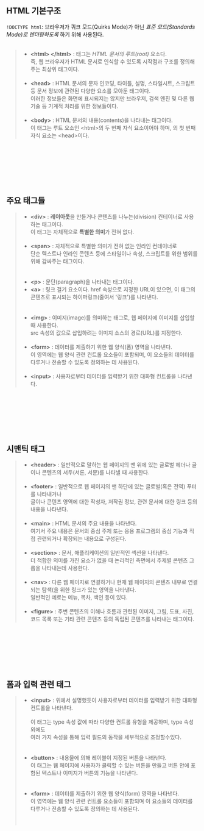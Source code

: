 HTML 기본구조
-------------
` !DOCTYPE html `: 브라우저가 쿼크 모드(Quirks Mode)가 아닌 *표준 모드(Standards Mode)로 렌더링하도록* 하기 위해 사용된다.<br><br>
>- **&lt;html&gt; &lt;/html&gt;** : 태그는 *HTML 문서의 루트(root)* 요소다.<br>
즉, 웹 브라우저가 HTML 문서로 인식할 수 있도록 시작점과 구조를 정의해주는 최상위 태그이다.<br><br>
>- **&lt;head&gt;** : HTML 문서의 문자 인코딩, 타이틀, 설명, 스타일시트, 스크립트 등 문서 정보에 관련된 다양한 요소를 모아둔 태그이다.<br>
이러한 정보들은 화면에 표시되지는 않지만 브라우저, 검색 엔진 및 다른 웹 기술 등 기계적 처리를 위한 정보들이다.<br><br>
>- **&lt;body&gt;** : HTML 문서의 내용(contents)을 나타내는 태그이다.<br>
이 태그는 루트 요소인 &lt;html&gt;의 두 번째 자식 요소이어야 하며, <html>의 첫 번째 자식 요소는 &lt;head&gt;이다.
<br>
<br>
<br>
<br>
<br>
<br>

주요 태그들
-------------
>- **&lt;div&gt;** : **레이아웃**을 만들거나 콘텐츠를 나누는(division) 컨테이너로 사용하는 태그이다.<br>
이 태그는 자체적으로 **특별한 의미**가 전혀 없다.<br><br>
>- **&lt;span&gt;** : 자체적으로 특별한 의미가 전혀 없는 인라인 컨테이너로<br>
단순 텍스트나 인라인 콘텐츠 등에 스타일이나 속성, 스크립트를 위한 범위를 위해 감싸주는 태그이다.<br><br><br>
>- **&lt;p&gt;** : 문단(paragraph)을 나타내는 태그이다.<br>
>- **&lt;a&gt;** : 링크 걸기 요소이다. href 속성으로 지정한 URL이 있으면, 이 태그의 콘텐츠로 표시되는 하이퍼링크(줄여서 '링크')를 나타낸다.<br><br><br>
>- **&lt;img&gt;** : 이미지(image)를 의미하는 태그로, 웹 페이지에 이미지를 삽입할 때 사용한다.<br>
 src 속성의 값으로 삽입하려는 이미지 소스의 경로(URL)를 지정한다.<br><br>
>- **&lt;form&gt;** : 데이터를 제출하기 위한 웹 양식(폼) 영역을 나타낸다.<br>
이 영역에는 웹 양식 관련 컨트롤 요소들이 포함되며, 이 요소들의 데이터를 다루거나 전송할 수 있도록 정의하는 데 사용된다.<br><br>
>- **&lt;input&gt;** : 사용자로부터 데이터를 입력받기 위한 대화형 컨트롤을 나타낸다.
<br>
<br>
<br>
<br>
<br>
<br>

시맨틱 태그
------------
>- **&lt;header&gt;** : 일반적으로 말하는 웹 페이지의 맨 위에 있는 글로벌 헤더나 글이나 콘텐츠의 서두(서론, 서문)를 나타낼 때 사용한다.<br><br>
>- **&lt;footer&gt;** : 일반적으로 웹 페이지의 맨 하단에 있는 글로벌(혹은 전역) 푸터를 나타내거나<br>
글이나 콘텐츠 영역에 대한 작성자, 저작권 정보, 관련 문서에 대한 링크 등의 내용을 나타낸다.<br><br>
>- **&lt;main&gt;** : HTML 문서의 주요 내용을 나타낸다.<br>
여기서 주요 내용은 문서의 중심 주제 또는 응용 프로그램의 중심 기능과 직접 관련되거나 확장되는 내용으로 구성된다.<br><br>
>- **&lt;section&gt;** : 문서, 애플리케이션의 일반적인 섹션을 나타낸다.<br>
더 적합한 의미를 가진 요소가 없을 때 논리적인 측면에서 주제별 콘텐츠 그룹을 나타내는데 사용한다.<br><br>
>- **&lt;nav&gt;** : 다른 웹 페이지로 연결하거나 현재 웹 페이지의 콘텐츠 내부로 연결되는 탐색(을 위한 링크가 있는 영역을 나타낸다.<br>
일반적인 예로는 메뉴, 목차, 색인 등이 있다.<br><br>
>- **&lt;figure&gt;** : 주변 콘텐츠의 이해나 흐름과 관련된 이미지, 그림, 도표, 사진, 코드 목록 또는 기타 관련 콘텐츠 등의 독립된 콘텐츠를 나타내는 태그이다.
<br>
<br>
<br>
<br>
<br>
<br>

폼과 입력 관련 태그
-------------------
>- **&lt;input&gt;** : 위에서 설명했듯이 사용자로부터 데이터를 입력받기 위한 대화형 컨트롤을 나타낸다.<br><br>
이 태그는 type 속성 값에 따라 다양한 컨트롤 유형을 제공하며, type 속성 외에도<br> 여러 가지 속성을 통해 입력 필드의 동작을 세부적으로 조정할수있다.<br><br><br>
>- **&lt;button&gt;** : 내용물에 의해 레이블이 지정된 버튼을 나타낸다.<br>
이 태그는 웹 페이지에 사용자가 클릭할 수 있는 버튼을 만들고  버튼 안에 포함된 텍스트나 이미지가 버튼의 기능을 나타낸다.<br><br><br>
>- **&lt;form&gt;** : 데이터를 제출하기 위한 웹 양식(form) 영역을 나타낸다.<br>
이 영역에는 웹 양식 관련 컨트롤 요소들이 포함되며 이 요소들의 데이터를 다루거나 전송할 수 있도록 정의하는 데 사용된다.<br><br><br>


















